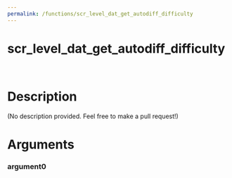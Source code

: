 ```yaml
---
permalink: /functions/scr_level_dat_get_autodiff_difficulty
---
```

# scr_level_dat_get_autodiff_difficulty  
&nbsp;  
# Description  
(No description provided. Feel free to make a pull request!) 
&nbsp;  
# Arguments
### argument0

&nbsp;    


